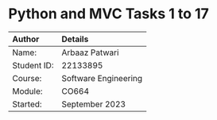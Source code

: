# Python and MVC Tasks 1 to 17

| Author | Details |
|:--- |:--- |
| Name: | Arbaaz Patwari |
| Student ID: | 22133895 |
| Course: | Software Engineering |
| Module: | CO664 |
| Started: | September 2023 |
